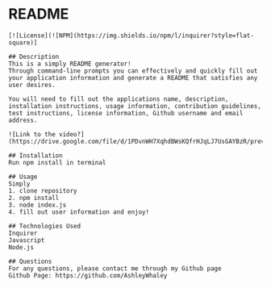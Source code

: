 
   # README
    [![License](![NPM](https://img.shields.io/npm/l/inquirer?style=flat-square)]

    ## Description 
    This is a simply README generator!
    Through command-line prompts you can effectively and quickly fill out your application information and generate a README that satisfies any user desires.

    You will need to fill out the applications name, description, installation instructions, usage information, contribution guidelines, test instructions, license information, Github username and email address.

    ![Link to the video?](https://drive.google.com/file/d/1PDvnWH7XqhdBWsKQfrHJqLJ7UsGAYBzR/preview)

    ## Installation
    Run npm install in terminal 

    ## Usage
    Simply 
    1. clone repository
    2. npm install
    3. node index.js
    4. fill out user information and enjoy!

    ## Technologies Used
    Inquirer
    Javascript
    Node.js

    ## Questions
    For any questions, please contact me through my Github page
    Github Page: https://github.com/AshleyWhaley

